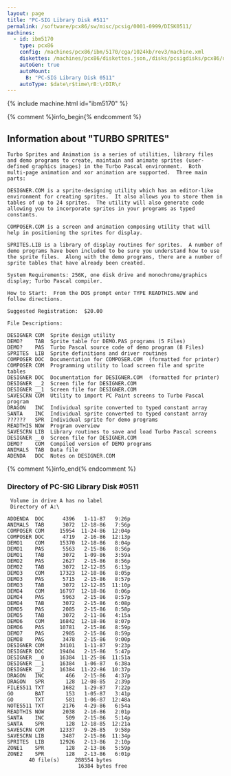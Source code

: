 ```yaml
---
layout: page
title: "PC-SIG Library Disk #511"
permalink: /software/pcx86/sw/misc/pcsig/0001-0999/DISK0511/
machines:
  - id: ibm5170
    type: pcx86
    config: /machines/pcx86/ibm/5170/cga/1024kb/rev3/machine.xml
    diskettes: /machines/pcx86/diskettes.json,/disks/pcsigdisks/pcx86/diskettes.json
    autoGen: true
    autoMount:
      B: "PC-SIG Library Disk 0511"
    autoType: $date\r$time\rB:\rDIR\r
---
```


{% include machine.html id="ibm5170" %}

{% comment %}info_begin{% endcomment %}

## Information about "TURBO SPRITES"

    Turbo Sprites and Animation is a series of utilities, library files
    and demo programs to create, maintain and animate sprites (user-
    defined graphics images) in the Turbo Pascal environment.  Both
    multi-page animation and xor animation are supported.  Three main
    parts:
    
    DESIGNER.COM is a sprite-designing utility which has an editor-like
    environment for creating sprites.  It also allows you to store them in
    tables of up to 24 sprites.  The utility will also generate code
    allowing you to incorporate sprites in your programs as typed
    constants.
    
    COMPOSER.COM is a screen and animation composing utility that will
    help in positioning the sprites for display.
    
    SPRITES.LIB is a library of display routines for sprites.  A number of
    demo programs have been included to be sure you understand how to use
    the sprite files.  Along with the demo programs, there are a number of
    sprite tables that have already been created.
    
    System Requirements: 256K, one disk drive and monochrome/graphics
    display; Turbo Pascal compiler.
    
    How to Start:  From the DOS prompt enter TYPE READTHIS.NOW and
    follow directions.
    
    Suggested Registration:  $20.00
    
    File Descriptions:
    
    DESIGNER COM  Sprite design utility
    DEMO?    TAB  Sprite table for DEMO.PAS programs (5 Files)
    DEMO?    PAS  Turbo Pascal source code of demo program (8 Files)
    SPRITES  LIB  Sprite definitions and driver routines
    COMPOSER DOC  Documentation for COMPOSER.COM  (formatted for printer)
    COMPOSER COM  Programming utility to load screen file and sprite tables
    DESIGNER DOC  Documentation for DESIGNER.COM  (formatted for printer)
    DESIGNER __2  Screen file for DESIGNER.COM
    DESIGNER __1  Screen file for DESIGNER.COM
    SAVESCRN COM  Utility to import PC Paint screens to Turbo Pascal program
    DRAGON   INC  Individual sprite converted to typed constant array
    SANTA    INC  Individual sprite converted to typed constant array
    ??????   SPR  Individual sprite for demo programs
    READTHIS NOW  Program overview
    SAVESCRN LIB  Library routines to save and load Turbo Pascal screens
    DESIGNER __0  Screen file for DESIGNER.COM
    DEMO?    COM  Compiled version of DEMO programs
    ANIMALS  TAB  Data file
    ADENDA   DOC  Notes on DESIGNER.COM
{% comment %}info_end{% endcomment %}


### Directory of PC-SIG Library Disk #0511

     Volume in drive A has no label
     Directory of A:\

    ADDENDA  DOC      4396   1-11-87   9:26p
    ANIMALS  TAB      3072  12-18-86   7:56p
    COMPOSER COM     15954  11-24-86  12:04p
    COMPOSER DOC      4719   2-16-86  12:13p
    DEMO1    COM     15370  12-18-86   8:04p
    DEMO1    PAS      5563   2-15-86   8:56p
    DEMO1    TAB      3072   1-09-86   3:59a
    DEMO2    PAS      2627   2-15-86   8:56p
    DEMO2    TAB      3072  12-12-85   6:13p
    DEMO3    COM     17323  12-18-86   8:05p
    DEMO3    PAS      5715   2-15-86   8:57p
    DEMO3    TAB      3072  12-12-85  11:10p
    DEMO4    COM     16797  12-18-86   8:06p
    DEMO4    PAS      5963   2-15-86   8:57p
    DEMO4    TAB      3072   2-15-86   6:08p
    DEMO5    PAS      2085   2-15-86   8:58p
    DEMO5    TAB      3072   2-11-86   4:15a
    DEMO6    COM     16842  12-18-86   8:07p
    DEMO6    PAS     10781   2-15-86   8:59p
    DEMO7    PAS      2985   2-15-86   8:59p
    DEMO8    PAS      3478   2-15-86   9:00p
    DESIGNER COM     34101   1-11-87   9:23p
    DESIGNER DOC     19404   2-15-86   5:47p
    DESIGNER __0     16384  11-25-86  11:51a
    DESIGNER __1     16384   1-06-87   6:38a
    DESIGNER __2     16384  11-22-86  10:37p
    DRAGON   INC       466   2-15-86   4:37p
    DRAGON   SPR       128  12-08-85   2:39p
    FILES511 TXT      1682   1-29-87   7:22p
    GO       BAT       153   1-05-87   3:41p
    GO       TXT       581   1-06-87  12:48a
    NOTES511 TXT      2176   4-29-86   6:54a
    READTHIS NOW      2038   2-16-86   2:01p
    SANTA    INC       509   2-15-86   5:14p
    SANTA    SPR       128  12-18-85  12:21a
    SAVESCRN COM     12337   9-26-85   9:58p
    SAVESCRN LIB      3487   2-15-86  11:34p
    SPRITES  LIB     12926   2-13-86   2:10p
    ZONE1    SPR       128   2-13-86   5:59p
    ZONE2    SPR       128   2-13-86   6:01p
           40 file(s)     288554 bytes
                           16384 bytes free
